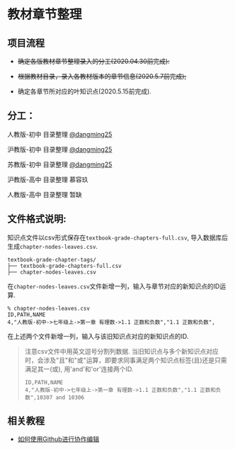 # 教材章节整理

## 项目流程

* ~~确定各版教材章节整理录入的分工(2020.04.30前完成):~~

* ~~根据教材目录，录入各教材版本的章节信息(2020.5.7前完成);~~

* 确定各章节所对应的叶知识点(2020.5.15前完成).

## 分工：

人教版-初中 目录整理 [@dangming25](https://github.com/dangming25)

沪教版-初中 目录整理 [@dangming25](https://github.com/dangming25)

苏教版-初中 目录整理 [@dangming25](https://github.com/dangming25)

沪教版-高中 目录整理 慕容玖

人教版-高中 目录整理 暂缺

## 文件格式说明:

知识点文件以csv形式保存在``textbook-grade-chapters-full.csv``, 导入数据库后生成``chapter-nodes-leaves.csv``.

```
textbook-grade-chapter-tags/
├── textbook-grade-chapters-full.csv
├── chapter-nodes-leaves.csv
```


在``chapter-nodes-leaves.csv``文件新增一列，输入与章节对应的新知识点的ID运算.

```
% chapter-nodes-leaves.csv
ID,PATH,NAME
4,"人教版-初中->七年级上->第一章 有理数->1.1 正数和负数","1.1 正数和负数",
```
在上述两个文件新增一列，输入与该旧知识点对应的新知识点的ID.

> 注意csv文件中用英文逗号分割列数据.
> 当旧知识点与多个新知识点对应时，会涉及"且"和"或"运算，即要求同事满足两个知识点标签(且)还是只需满足其一(或), 用'and'和'or'连接两个ID.
>
> ```
> ID,PATH,NAME
> 4,"人教版-初中->七年级上->第一章 有理数->1.1 正数和负数","1.1 正数和负数",10307 and 10306
> ```


## 相关教程

* [如何使用Github进行协作编辑](http://docs.mathcrowd.cn/howtos/how_to_use_github.html)
